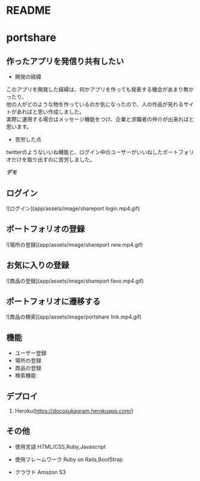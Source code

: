 # README
# portshare

## 作ったアプリを発信り共有したい
- 開発の経緯

このアプリを開発した経緯は、何かアプリを作っても発表する機会があまり無かったり、</br>
他の人がどのような物を作っているのか気になったので、人の作品が見れるサイトがあればと思い作成しました。</br>
実際に運用する場合はメッセージ機能をつけ、企業と求職者の仲介が出来ればと思います。

- 苦労した点

twitterのようないいね機能と、ログイン中のユーザーがいいねしたポートフォリオだけを取り出すのに苦労しました。

***デモ***
## ログイン
![ログイン](app/assets/image/shareport login.mp4.gif)
## ポートフォリオの登録
![場所の登録](app/assets/image/shareport new.mp4.gif)
## お気に入りの登録
![商品の登録](app/assets/image/shareport favo.mp4.gif)
## ポートフォリオに遷移する
![商品の検索](app/assets/image/portshare link.mp4.gif)

## 機能

- ユーザー登録
- 場所の登録
- 商品の登録
- 検索機能

## デプロイ

1. Heroku(https://docosukagram.herokuapp.com/)</br>


## その他
- 使用言語 HTML/CSS,Ruby,Javascript</br>

- 使用フレームワーク Ruby on Rails,BootStrap</br>

- クラウド Amazon S3
